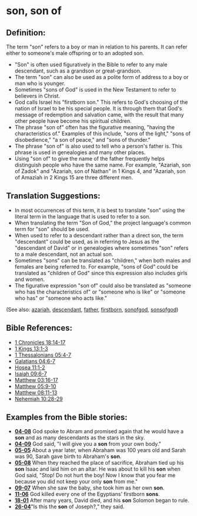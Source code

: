 # son, son of #

## Definition: ##

The term "son" refers to a boy or man in relation to his parents. It can refer either to someone's male offspring or to an adopted son.

* "Son" is often used figuratively in the Bible to refer to any male descendant, such as a grandson or great-grandson.
* The term "son" can also be used as a polite form of address to a boy or man who is younger.
* Sometimes "sons of God" is used in the New Testament to refer to believers in Christ.
* God calls Israel his "firstborn son." This refers to God's choosing of the nation of Israel to be his special people. It is through them that God's message of redemption and salvation came, with the result that many other people have become his spiritual children.
* The phrase "son of" often has the figurative meaning, "having the characteristics of." Examples of this include, "sons of the light," "sons of disobedience," "a son of peace," and "sons of thunder."
* The phrase "son of" is also used to tell who a person's father is. This phrase is used in genealogies and many other places.
* Using "son of" to give the name of the father frequently helps distinguish people who have the same name. For example, "Azariah, son of Zadok" and  "Azariah, son of Nathan" in 1 Kings 4, and "Azariah, son of Amaziah in 2 Kings 15 are three different men.

## Translation Suggestions: ##

* In most occurrences of this term, it is best to translate "son" using the literal term in the language that is used to refer to a son.
* When translating the term "Son of God," the project language's common term for "son" should be used.
* When used to refer to a descendant rather than a direct son, the term "descendant" could be used, as in referring to Jesus as the "descendant of David" or in genealogies where sometimes "son" refers to a male descendant, not an actual son.
* Sometimes "sons" can be translated as "children," when both males and females are being referred to. For example, "sons of God" could be translated as "children of God" since this expression also includes girls and women.
* The figurative expression "son of" could also be translated as "someone who has the characteristics of" or "someone who is like" or "someone who has" or "someone who acts like."

(See also: [azariah](../other/azariah.md), [descendant](../other/descendant.md), [father](../other/father.md), [firstborn](../kt/firstborn.md), [sonofgod](../kt/sonofgod.md), [sonsofgod](../kt/sonsofgod.md))

## Bible References: ##

* [1 Chronicles 18:14-17](https://door43.org/en/bible/notes/1ch/18/14)
* [1 Kings 13:1-3](https://door43.org/en/bible/notes/1ki/13/01)
* [1 Thessalonians 05:4-7](https://door43.org/en/bible/notes/1th/05/04)
* [Galatians 04:6-7](https://door43.org/en/bible/notes/gal/04/06)
* [Hosea 11:1-2](https://door43.org/en/bible/notes/hos/11/01)
* [Isaiah 09:6-7](https://door43.org/en/bible/notes/isa/09/06)
* [Matthew 03:16-17](https://door43.org/en/bible/notes/mat/03/16)
* [Matthew 05:9-10](https://door43.org/en/bible/notes/mat/05/09)
* [Matthew 08:11-13](https://door43.org/en/bible/notes/mat/08/11)
* [Nehemiah 10:28-29](https://door43.org/en/bible/notes/neh/10/28)

## Examples from the Bible stories: ##

* __[04-08](https://door43.org/en/obs/notes/frames/04-08)__ God spoke to Abram and promised again that he would have a __son__  and as many descendants as the stars in the sky.
* __[04-09](https://door43.org/en/obs/notes/frames/04-09)__ God said, "I will give you a __son__  from your own body."
* __[05-05](https://door43.org/en/obs/notes/frames/05-05)__ About a year later, when Abraham was 100 years old and Sarah was 90, Sarah gave birth to Abraham's __son__.
* __[05-08](https://door43.org/en/obs/notes/frames/05-08)__ When they reached the place of sacrifice, Abraham tied up his __son__  Isaac and laid him on an altar. He was about to kill his __son__  when God said, "Stop! Do not hurt the boy! Now I know that you fear me because you did not keep your only __son__  from me."
* __[09-07](https://door43.org/en/obs/notes/frames/09-07)__ When she saw the baby, she took him as her own __son__.
* __[11-06](https://door43.org/en/obs/notes/frames/11-06)__ God killed every one of the Egyptians' firstborn __sons__.
* __[18-01](https://door43.org/en/obs/notes/frames/18-01)__ After many years, David died, and his __son__  Solomon began to rule.
* __[26-04](https://door43.org/en/obs/notes/frames/26-04)__"Is this the __son__  of Joseph?‚" they said.




